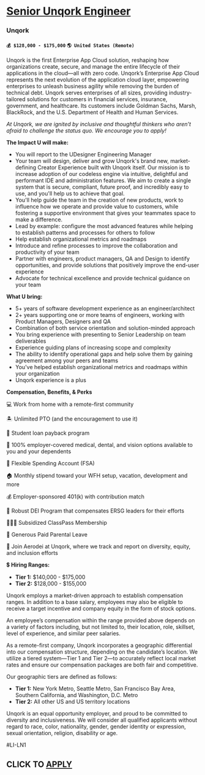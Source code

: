 # [Senior Unqork Engineer](https://www.remotewlb.com/apply/senior-unqork-engineer)  
### Unqork  
#### `💰 $128,000 - $175,000` `🌎 United States (Remote)`  

Unqork is the first Enterprise App Cloud solution, reshaping how organizations create, secure, and manage the entire lifecycle of their applications in the cloud—all with zero code. Unqork’s Enterprise App Cloud represents the next evolution of the application cloud layer, empowering enterprises to unleash business agility while removing the burden of technical debt. Unqork serves enterprises of all sizes, providing industry-tailored solutions for customers in financial services, insurance, government, and healthcare. Its customers include Goldman Sachs, Marsh, BlackRock, and the U.S. Department of Health and Human Services.

_At Unqork, we are ignited by inclusive and thoughtful thinkers who aren’t afraid to challenge the status quo. We encourage you to apply!_

**The Impact U will make:**

  * You will report to the UDesigner Engineering Manager
  * Your team will design, deliver and grow Unqork's brand new, market-defining Creator Experience built with Unqork itself. Our mission is to increase adoption of our codeless engine via intuitive, delightful and performant IDE and administration features. We aim to create a single system that is secure, compliant, future proof, and incredibly easy to use, and you'll help us to achieve that goal.
  * You'll help guide the team in the creation of new products, work to influence how we operate and provide value to customers, while fostering a supportive environment that gives your teammates space to make a difference.
  * Lead by example: configure the most advanced features while helping to establish patterns and processes for others to follow
  * Help establish organizational metrics and roadmaps
  * Introduce and refine processes to improve the collaboration and productivity of your team
  * Partner with engineers, product managers, QA and Design to identify opportunities, and provide solutions that positively improve the end-user experience
  * Advocate for technical excellence and provide technical guidance on your team

**What U bring:**

  * 5+ years of software development experience as an engineer/architect
  * 2+ years supporting one or more teams of engineers, working with Product Managers, Designers and QA
  * Combination of both service orientation and solution-minded approach
  * You bring experience with presenting to Senior Leadership on team deliverables
  * Experience guiding plans of increasing scope and complexity
  * The ability to identify operational gaps and help solve them by gaining agreement among your peers and teams
  * You've helped establish organizational metrics and roadmaps within your organization
  * Unqork experience is a plus

**Compensation, Benefits, & Perks**

💻 Work from home with a remote-first community

🏝 Unlimited PTO (and the encouragement to use it)

📝 Student loan payback program

🏥 100% employer-covered medical, dental, and vision options available to you and your dependents

💸 Flexible Spending Account (FSA)

🏠 Monthly stipend toward your WFH setup, vacation, development and more

💰 Employer-sponsored 401(k) with contribution match

📣 Robust DEI Program that compensates ERSG leaders for their efforts

🏋🏻‍♀️ Subsidized ClassPass Membership

🍼 Generous Paid Parental Leave

🚀 Join Aerodei at Unqork, where we track and report on diversity, equity, and inclusion efforts

💲 **Hiring Ranges:**

  * **Tier 1:** $140,000 - $175,000
  * **Tier 2:** $128,000 - $155,000  
  

Unqork employs a market-driven approach to establish compensation ranges. In addition to a base salary, employees may also be eligible to receive a target incentive and company equity in the form of stock options.

An employee’s compensation within the range provided above depends on a variety of factors including, but not limited to, their location, role, skillset, level of experience, and similar peer salaries.  
  
As a remote-first company, Unqork incorporates a geographic differential into our compensation structure, depending on the candidate’s location. We utilize a tiered system—Tier 1 and Tier 2—to accurately reflect local market rates and ensure our compensation packages are both fair and competitive.  
  
Our geographic tiers are defined as follows:

  * **Tier 1:** New York Metro, Seattle Metro, San Francisco Bay Area, Southern California, and Washington, D.C. Metro
  * **Tier 2:** All other US and US territory locations 

Unqork is an equal opportunity employer, and proud to be committed to diversity and inclusiveness. We will consider all qualified applicants without regard to race, color, nationality, gender, gender identity or expression, sexual orientation, religion, disability or age.

#LI-LN1

  
## CLICK TO [APPLY](https://www.remotewlb.com/apply/senior-unqork-engineer)


